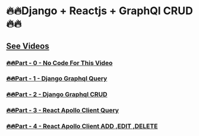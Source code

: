 # 🔥🔥Django + Reactjs + GraphQl CRUD🔥🔥

<!-- ### [🔥🔥Part - 0 -  ]() -->

## [See Videos](https://www.youtube.com/playlist?list=PLsC9YeVUTz3-YuHLkA2Kx5TqaPEHioldV)
### [🔥🔥Part - 0 - No Code For This Video ](#)
### [🔥🔥Part - 1 - Django Graphql Query ](https://github.com/codewithrafiq/Django-Reactjs-GraphQL/tree/c7d22b0cc89a7f763e3911df456511197b4f7a91)
### [🔥🔥Part - 2 - Django Graphql CRUD](https://github.com/codewithrafiq/Django-Reactjs-GraphQL/tree/431778a56b634194004fdd9199bf752bb4dd7307)
### [🔥🔥Part - 3 - React Apollo Client Query](https://github.com/codewithrafiq/Django-Reactjs-GraphQL/tree/a5e1738455357267f6ba6f455415b33bbac6b987)
### [🔥🔥Part - 4 - React Apollo Client ADD ,EDIT ,DELETE](https://github.com/codewithrafiq/Django-Reactjs-GraphQL/tree/76ba472105ca83a4644129817d57bae0dbc69173)
